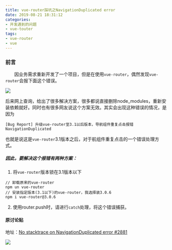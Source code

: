 ```yaml
---
title: vue-router踩坑之NavigationDuplicated error
date: 2019-08-21 18:31:12
categories: 
- 开发遇到的问题
- vue-touter
tags:
- vue-router
- vue
---
```

### 前言

&emsp;&emsp;因业务需求重新开发了一个项目，但是在使用`vue-router`，偶然发现`vue-router`会报下面这个错误。

![](/images/2019-11-13-20-11-47.png)

后来网上查询，给出了很多解决方案，很多都说直接删除node_modules，重新安装依赖就好。同时也有很多网友说这个方案无效。其实会出现这种错误的情况，是因为
```
[Bug Report] 升级vue-router至3.1以后版本，导航组件重复点击报错 NavigationDuplicated
```
也就是说这是`vue-router`3.1版本之后，对于航组件重复点击的一个错误处理方式。

##### 因此，要解决这个报错有两种方案：
1. 将`vue-router`版本锁在3.1版本以下

```
// 卸载原来的vue-router
npm un vue-router
// 安装指定版本(3.1以下)的vue-router，我选择装3.0.6
npm i vue-router@3.0.6
```

2. 使用router.push时，请进行`catch`处理，将这个错误捕获。


#### 原讨论贴
地址：[No stacktrace on NavigationDuplicated error #2881
](https://github.com/vuejs/vue-router/issues/2881)

![](/images/2019-11-13-20-11-59.png)
